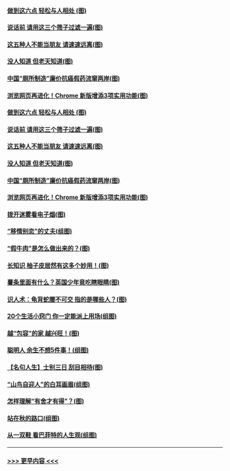 #### [做到这六点 轻松与人相处 (图)](../pages/p8/907429.md?t=09190244) 
#### [说话前 请用这三个筛子过滤一遍(图)](../pages/p8/906928.md?t=09190244) 
#### [这五种人不能当朋友 请速速远离(图)](../pages/p8/907726.md?t=09190244) 
#### [没人知道 但老天知道(图)](../pages/p8/907731.md?t=09190244) 
#### [中国“厕所制造”廉价抗癌假药流窜两岸(图)](../pages/p8/907723.md?t=09190244) 
#### [浏览网页再进化！Chrome 新版增添3项实用功能(图)](../pages/p8/907714.md?t=09190244) 
#### [做到这六点 轻松与人相处 (图)](../pages/p8/907429.md?t=09190244) 
#### [说话前 请用这三个筛子过滤一遍(图)](../pages/p8/906928.md?t=09190244) 
#### [这五种人不能当朋友 请速速远离(图)](../pages/p8/907726.md?t=09190244) 
#### [没人知道 但老天知道(图)](../pages/p8/907731.md?t=09190244) 
#### [中国“厕所制造”廉价抗癌假药流窜两岸(图)](../pages/p8/907723.md?t=09190244) 
#### [浏览网页再进化！Chrome 新版增添3项实用功能(图)](../pages/p8/907714.md?t=09190244) 
#### [拨开迷雾看电子烟(图)](../pages/p8/907427.md?t=09190244) 
#### [“移情别恋”的丈夫(组图)](../pages/p8/907644.md?t=09190244) 
#### [“假牛肉”是怎么做出来的？(图)](../pages/p8/907668.md?t=09190244) 
#### [长知识 柚子皮居然有这多个妙用！(图)](../pages/p8/907425.md?t=09190244) 
#### [薯条里面有什么？英国少年竟吃瞎眼睛(图)](../pages/p8/907381.md?t=09190244) 
#### [识人术：龟背蛇腰不可交 指的是哪些人？(图)](../pages/p8/907503.md?t=09190244) 
#### [20个生活小窍门 你一定能派上用场(组图)](../pages/p8/907510.md?t=09190244) 
#### [越“包容”的家 越兴旺！(图)](../pages/p8/907328.md?t=09190244) 
#### [聪明人 余生不想5件事！(组图)](../pages/p8/907364.md?t=09190244) 
#### [【名句人生】士别三日 刮目相待(图)](../pages/p8/906988.md?t=09190244) 
#### [“山鸟自迎人”的白耳画眉(组图)](../pages/p8/907332.md?t=09190244) 
#### [怎样理解“有舍才有得”？(图)](../pages/p8/906872.md?t=09190244) 
#### [站在秋的路口(组图)](../pages/p8/906914.md?t=09190244) 
#### [从一双鞋 看巴菲特的人生观(组图)](../pages/p8/907311.md?t=09190244) 

----
#### [ >>> 更早内容 <<< ](../indexes/p8-earlier.md)
